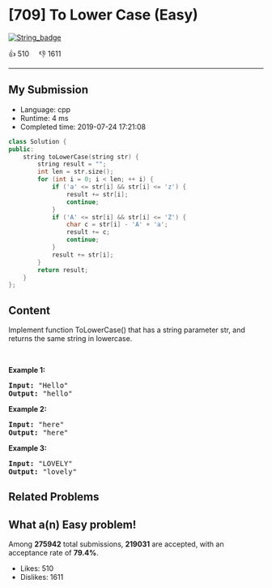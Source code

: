# [709] To Lower Case (Easy)

[![String_badge](https://img.shields.io/badge/topic-String-green.svg)](https://leetcode.com/problems/to-lower-case/) 

:+1: 510 &nbsp; &nbsp; :thumbsdown: 1611

---

## My Submission

- Language: cpp
- Runtime: 4 ms
- Completed time: 2019-07-24 17:21:08

```cpp
class Solution {
public:
    string toLowerCase(string str) {
        string result = "";
        int len = str.size();
        for (int i = 0; i < len; ++ i) {
            if ('a' <= str[i] && str[i] <= 'z') {
                result += str[i];
                continue;
            }
            if ('A' <= str[i] && str[i] <= 'Z') {
                char c = str[i] - 'A' + 'a';
                result += c;
                continue;
            }
            result += str[i];
        }
        return result;
    }
};
```

## Content
<p>Implement function ToLowerCase() that has a string parameter str, and returns the same string in lowercase.</p>

<p>&nbsp;</p>

<div>
<p><strong>Example 1:</strong></p>

<pre>
<strong>Input: </strong><span id="example-input-1-1">&quot;Hello&quot;</span>
<strong>Output: </strong><span id="example-output-1">&quot;hello&quot;</span>
</pre>

<div>
<p><strong>Example 2:</strong></p>

<pre>
<strong>Input: </strong><span id="example-input-2-1">&quot;here&quot;</span>
<strong>Output: </strong><span id="example-output-2">&quot;here&quot;</span>
</pre>

<div>
<p><strong>Example 3:</strong></p>

<pre>
<strong>Input: </strong><span id="example-input-3-1">&quot;LOVELY&quot;</span>
<strong>Output: </strong><span id="example-output-3">&quot;lovely&quot;</span>
</pre>
</div>
</div>
</div>

## Related Problems


## What a(n) Easy problem!
Among **275942** total submissions, **219031** are accepted, with an acceptance rate of **79.4%**. <br>

- Likes: 510
- Dislikes: 1611

